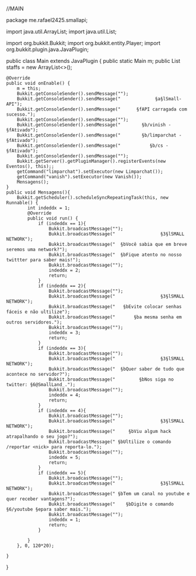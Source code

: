
//MAIN

package me.rafael2425.smallapi;

import java.util.ArrayList;
import java.util.List;

import org.bukkit.Bukkit;
import org.bukkit.entity.Player;
import org.bukkit.plugin.java.JavaPlugin;

public class Main extends JavaPlugin {
	public static Main m;
	public List<Player> staffs = new ArrayList<>();
	
	@Override
	public void onEnable() {
		m = this;
		Bukkit.getConsoleSender().sendMessage("");
		Bukkit.getConsoleSender().sendMessage("             §a§lSmall-API");
		Bukkit.getConsoleSender().sendMessage("      §fAPI carragada com sucesso.");
		Bukkit.getConsoleSender().sendMessage("");
		Bukkit.getConsoleSender().sendMessage("        §b/vinish - §fAtivado");
		Bukkit.getConsoleSender().sendMessage("        §b/limparchat - §fAtivado");
		Bukkit.getConsoleSender().sendMessage("           §b/cs - §fAtivado");
		Bukkit.getConsoleSender().sendMessage("");
		Bukkit.getServer().getPluginManager().registerEvents(new Eventos(), this);;
		getCommand("limparchat").setExecutor(new Limparchat());
		getCommand("vanish").setExecutor(new Vanish());
		Mensagens();
	}
	public void Mensagens(){
		Bukkit.getScheduler().scheduleSyncRepeatingTask(this, new Runnable() {
			int indeddx = 1;
			@Override
			public void run() {
				if (indeddx == 1){
					Bukkit.broadcastMessage("");
					Bukkit.broadcastMessage("                 §3§lSMALL NETWORK");
					Bukkit.broadcastMessage("  §bVocê sabia que em breve seremos uma network?");
					Bukkit.broadcastMessage("  §bFique atento no nosso twittter para saber mais!");
					Bukkit.broadcastMessage("");
					indeddx = 2;
					return;
				}
				if (indeddx == 2){
					Bukkit.broadcastMessage("");
					Bukkit.broadcastMessage("                 §3§lSMALL NETWORK");
					Bukkit.broadcastMessage("   §bEvite colocar senhas fáceis e não ultilize");
					Bukkit.broadcastMessage("       §ba mesma senha em outros servidores.");
					Bukkit.broadcastMessage("");
					indeddx = 3;
					return;
				}
				if (indeddx == 3){
					Bukkit.broadcastMessage("");
					Bukkit.broadcastMessage("                 §3§lSMALL NETWORK");
					Bukkit.broadcastMessage("  §bQuer saber de tudo que acontece no servidor?");
					Bukkit.broadcastMessage("         §bNos siga no twitter: §6@SmallLand_.");
					Bukkit.broadcastMessage("");
					indeddx = 4;
					return;
				}
				if (indeddx == 4){
					Bukkit.broadcastMessage("");
					Bukkit.broadcastMessage("                 §3§lSMALL NETWORK");
					Bukkit.broadcastMessage("     §bViu algum hack atrapalhando o seu jogo?");
					Bukkit.broadcastMessage(" §bUltilize o comando /reportar <nick> para reporta-lo.");
					Bukkit.broadcastMessage("");
					indeddx = 5;
					return;
				}
				if (indeddx == 5){
					Bukkit.broadcastMessage("");
					Bukkit.broadcastMessage("                 §3§lSMALL NETWORK");
					Bukkit.broadcastMessage(" §bTem um canal no youtube e quer receber vantagens?");
					Bukkit.broadcastMessage("    §bDigite o comando §6/youtube §epara saber mais.");
					Bukkit.broadcastMessage("");
					indeddx = 1;
					return;
				}
				
			}
		}, 0, 120*20);

	}

}
